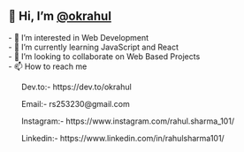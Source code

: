  <h2>👋 Hi, I’m <a href="https://github.com/okrahul"> @okrahul </a></h2>
- 👀 I’m interested in Web Development <br>
- 🌱 I’m currently learning JavaScript and React<br>
- 💞️ I’m looking to collaborate on Web Based Projects<br>
- 📫 How to reach me  <br>
<ul> Dev.to:- https://dev.to/okrahul  </ul>
<ul> Email:- rs253230@gmail.com  </ul>
<ul> Instagram:- https://www.instagram.com/rahul.sharma_101/</ul>
<ul> Linkedin:- https://www.linkedin.com/in/rahulsharma101/ </ul>
